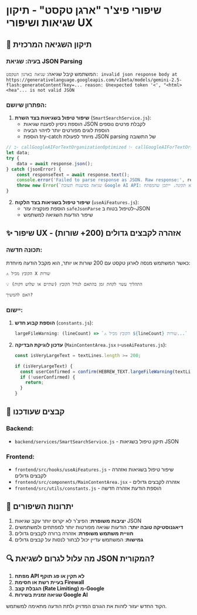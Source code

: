 # שיפורי פיצ'ר "ארגן טקסט" - תיקון שגיאות ושיפורי UX

## 🐛 תיקון השגיאה המרכזית

### בעיה: שגיאת JSON Parsing
המשתמש קיבל שגיאה: `שגיאה בארגון הטקסט: invalid json response body at https://generativelanguage.googleapis.com/v1beta/models/gemini-2.5-flash:generateContent?key=... reason: Unexpected token '<', "<html><hea"... is not valid JSON`

### הפתרון שיושם:
1. **שיפור טיפול בשגיאות בצד השרת** (`SmartSearchService.js`):
   - הוספת ניסיון לפענח שגיאות JSON לקבלת פרטים נוספים
   - הוספת לוגים מפורטים יותר לזיהוי הבעיה
   - הוספת try-catch מיוחד לפעולת JSON parsing של התשובה

```javascript
// ב- callGoogleAIForTextOrganizationOptimized ו- callGoogleAIForTextOrganization
let data;
try {
    data = await response.json();
} catch (jsonError) {
    const responseText = await response.text();
    console.error('Failed to parse response as JSON. Raw response:', responseText);
    throw new Error(`שגיאה בפיענוח תשובת Google AI API: התקבלה תשובה לא תקינה. ייתכן שהמפתח API לא תקין או שיש בעיית רשת.`);
}
```

2. **שיפור טיפול בשגיאות בצד הלקוח** (`useAiFeatures.js`):
   - הוספת פונקציה עזר `safeJsonParse` לטיפול בטוח ב-JSON
   - שיפור הודעות השגיאה למשתמש

## ✨ שיפור UX - אזהרה לקבצים גדולים (200+ שורות)

### תכונה חדשה:
כאשר המשתמש מנסה לארגן טקסט עם 200 שורות או יותר, הוא מקבל הודעה מיוחדת:

```
⚠️ הקובץ מכיל X שורות

💡 התהליך עשוי לקחת זמן בהתאם לגודל הקובץ (שתיים או שלוש דקות)

האם להמשיך?
```

### יישום:
1. **הוספת קבוע חדש** (`constants.js`):
   ```javascript
   largeFileWarning: (lineCount) => `⚠️ הקובץ מכיל ${lineCount} שורות...`
   ```

2. **עדכון לוגיקת הבדיקה** (`MainContentArea.jsx` ו-`useAiFeatures.js`):
   ```javascript
   const isVeryLargeText = textLines.length >= 200;
   
   if (isVeryLargeText) {
     const userConfirmed = confirm(HEBREW_TEXT.largeFileWarning(textLines.length));
     if (!userConfirmed) {
       return;
     }
   }
   ```

## 🔧 קבצים שעודכנו

### Backend:
- `backend/services/SmartSearchService.js` - תיקון טיפול בשגיאות JSON

### Frontend:
- `frontend/src/hooks/useAiFeatures.js` - שיפור טיפול בשגיאות ואזהרה לקבצים גדולים
- `frontend/src/components/MainContentArea.jsx` - אזהרה לקבצים גדולים
- `frontend/src/utils/constants.js` - הוספת הודעת אזהרה חדשה

## 🎯 יתרונות השיפורים

1. **יציבות משופרת**: הפיצ'ר לא יקרוס יותר עקב שגיאות JSON
2. **דיאגנוסטיקה טובה יותר**: הודעות שגיאה מפורטות יותר למפתחים ולמשתמשים
3. **חוויית משתמש משופרת**: אזהרה ברורה לקבצים גדולים
4. **גמישות**: המשתמש עדיין יכול לבחור לנסות על קבצים גדולים

## 🔍 מה עלול לגרום לשגיאת JSON המקורית?

1. **מפתח API לא תקין או פג תוקף**
2. **בעיית רשת או חסימת Firewall**
3. **הגבלת קצב (Rate Limiting) מ-Google**
4. **שגיאה זמנית בשירות Google AI**

הקוד החדש יעזור לזהות את הגורם המדויק ולתת הודעה מתאימה למשתמש.
